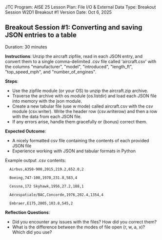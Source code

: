 JTC Program: AISE 25
Lesson Plan: File I/O & External Data
Type: Breakout Session
W2D1 Breakout #1
Version Date: Oct 6, 2025

## Breakout Session #1: Converting and saving JSON entries to a table

Duration: 30 minutes

**Instructions**: Unzip the aircraft zipfile, read in each JSON entry, and convert them to a single comma-delimited .csv file called 'aircraft.csv' with the columns "manufacturer", "model", "introduced", "length_ft", "top_speed_mph", and "number_of_engines".

**Steps**:
- Use the zipfile module (or your OS) to unzip the aircraft.zip archive.
- Traverse the archive with os module (os.listdir) and load each JSON file into memory with the json module.
- Create a new tabular file (use w mode) called aircraft.csv with the csv module (csv.writer). Write the header row (csv.writerow) and then a row with the data from each JSON file.
- If any errors arise, handle them gracefully or (bonus) correct them.

**Expected Outcome**:
- A nicely formatted csv file containing the contents of each provided JSON file
- Experience working with JSON and tabular formats in Python

Example output .csv contents:
  ```csv
    Airbus,A350-900,2015,219.2,652.0,2
    
    Boeing,747-100,1970,231.8,583,4
    
    Cessna,172 Skyhawk,1956,27.2,188,1
    
    Aérospatiale/BAC,Concorde,1976,202.4,1354,4
    
    Embraer,E175,2005,103.8,545,2
  ```

**Reflection Questions**:
- Did you encounter any issues with the files? How did you correct them?
- What is the difference between the modes of file open (r, w, a, x)? Which did you use?

